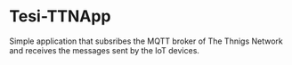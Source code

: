 # Tesi-TTNApp

Simple application that subsribes the MQTT broker of The Thnigs Network and receives the messages sent by the IoT devices.
